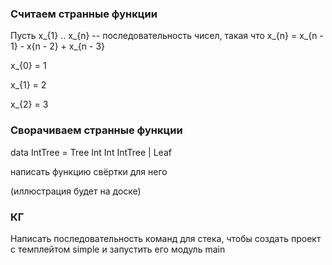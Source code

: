 ### Считаем странные функции

Пусть x_{1} .. x_{n} -- последовательность чисел, такая что x_{n} = x_{n - 1} - x{n - 2} + x_{n - 3}

x_{0} = 1

x_{1} = 2

x_{2} = 3

### Сворачиваем странные функции

data IntTree = Tree Int Int IntTree | Leaf

написать функцию свёртки для него

(иллюстрация будет на доске)

### КГ
Написать последовательность команд для стека, чтобы создать проект с темплейтом simple и запустить его модуль main
